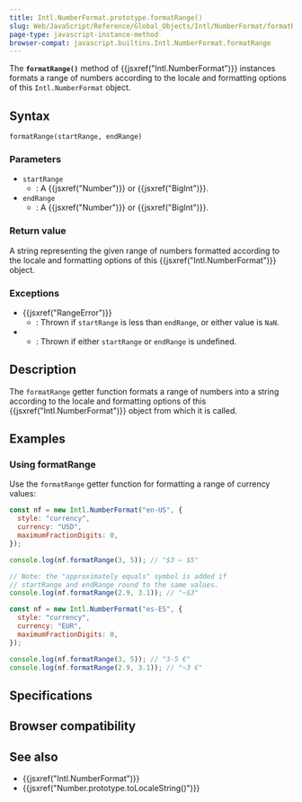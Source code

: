 ```yaml
---
title: Intl.NumberFormat.prototype.formatRange()
slug: Web/JavaScript/Reference/Global_Objects/Intl/NumberFormat/formatRange
page-type: javascript-instance-method
browser-compat: javascript.builtins.Intl.NumberFormat.formatRange
---
```




The **`formatRange()`** method of {{jsxref("Intl.NumberFormat")}} instances formats a range of numbers according to the locale and formatting options of this `Intl.NumberFormat` object.

## Syntax

```js-nolint
formatRange(startRange, endRange)
```

### Parameters

- `startRange`
  - : A {{jsxref("Number")}} or {{jsxref("BigInt")}}.
- `endRange`
  - : A {{jsxref("Number")}} or {{jsxref("BigInt")}}.

### Return value

A string representing the given range of numbers formatted according to the locale and formatting options of this {{jsxref("Intl.NumberFormat")}} object.

### Exceptions

- {{jsxref("RangeError")}}
  - : Thrown if `startRange` is less than `endRange`, or either value is `NaN`.
- 
  - : Thrown if either `startRange` or `endRange` is undefined.

## Description

The `formatRange` getter function formats a range of numbers into a string according to the locale and formatting options of this {{jsxref("Intl.NumberFormat")}} object from which it is called.

## Examples

### Using formatRange

Use the `formatRange` getter function for formatting a range of currency values:

```js
const nf = new Intl.NumberFormat("en-US", {
  style: "currency",
  currency: "USD",
  maximumFractionDigits: 0,
});

console.log(nf.formatRange(3, 5)); // "$3 – $5"

// Note: the "approximately equals" symbol is added if
// startRange and endRange round to the same values.
console.log(nf.formatRange(2.9, 3.1)); // "~$3"
```

```js
const nf = new Intl.NumberFormat("es-ES", {
  style: "currency",
  currency: "EUR",
  maximumFractionDigits: 0,
});

console.log(nf.formatRange(3, 5)); // "3-5 €"
console.log(nf.formatRange(2.9, 3.1)); // "~3 €"
```

## Specifications



## Browser compatibility



## See also

- {{jsxref("Intl.NumberFormat")}}
- {{jsxref("Number.prototype.toLocaleString()")}}
